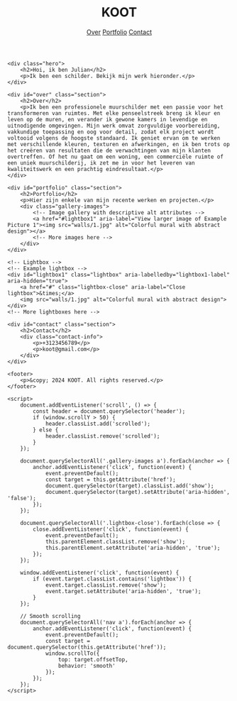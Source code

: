 <!DOCTYPE html>
<html lang="en">
<head>
    <meta charset="UTF-8">
    <meta name="viewport" content="width=device-width, initial-scale=1.0">
    <meta name="description" content="Julian's portfolio showcasing wall paintings and murals.">
    <meta name="keywords" content="portfolio, paintings, murals, Julian">
    <meta name="author" content="Julian">
    <title>Mijn Portfolio</title>
    <style>
        /* CSS styles unchanged */
    </style>
</head>
<body>
    <header>
        <h1>KOOT</h1>
        <nav>
            <a href="#over" aria-label="Over section">Over</a>
            <a href="#portfolio" aria-label="Portfolio section">Portfolio</a>
            <a href="#contact" aria-label="Contact section">Contact</a>
        </nav>
    </header>
    
    <div class="hero">
        <h2>Hoi, ik ben Julian</h2>
        <p>Ik ben een schilder. Bekijk mijn werk hieronder.</p>
    </div>

    <div id="over" class="section">
        <h2>Over</h2>
        <p>Ik ben een professionele muurschilder met een passie voor het transformeren van ruimtes. Met elke penseelstreek breng ik kleur en leven op de muren, en verander ik gewone kamers in levendige en uitnodigende omgevingen. Mijn werk omvat zorgvuldige voorbereiding, vakkundige toepassing en oog voor detail, zodat elk project wordt voltooid volgens de hoogste standaard. Ik geniet ervan om te werken met verschillende kleuren, texturen en afwerkingen, en ik ben trots op het creëren van resultaten die de verwachtingen van mijn klanten overtreffen. Of het nu gaat om een woning, een commerciële ruimte of een uniek muurschilderij, ik zet me in voor het leveren van kwaliteitswerk en een prachtig eindresultaat.</p>
    </div>

    <div id="portfolio" class="section">
        <h2>Portfolio</h2>
        <p>Hier zijn enkele van mijn recente werken en projecten.</p>
        <div class="gallery-images">
            <!-- Image gallery with descriptive alt attributes -->
            <a href="#lightbox1" aria-label="View larger image of Example Picture 1"><img src="walls/1.jpg" alt="Colorful mural with abstract design"></a>
            <!-- More images here -->
        </div>
    </div>

    <!-- Lightbox -->
    <!-- Example lightbox -->
    <div id="lightbox1" class="lightbox" aria-labelledby="lightbox1-label" aria-hidden="true">
        <a href="#" class="lightbox-close" aria-label="Close lightbox">&times;</a>
        <img src="walls/1.jpg" alt="Colorful mural with abstract design">
    </div>
    <!-- More lightboxes here -->

    <div id="contact" class="section">
        <h2>Contact</h2>
        <div class="contact-info">
            <p>+3123456789</p>
            <p>koot@gmail.com</p>
        </div>
    </div>

    <footer>
        <p>&copy; 2024 KOOT. All rights reserved.</p>
    </footer>

    <script>
        document.addEventListener('scroll', () => {
            const header = document.querySelector('header');
            if (window.scrollY > 50) {
                header.classList.add('scrolled');
            } else {
                header.classList.remove('scrolled');
            }
        });

        document.querySelectorAll('.gallery-images a').forEach(anchor => {
            anchor.addEventListener('click', function(event) {
                event.preventDefault();
                const target = this.getAttribute('href');
                document.querySelector(target).classList.add('show');
                document.querySelector(target).setAttribute('aria-hidden', 'false');
            });
        });

        document.querySelectorAll('.lightbox-close').forEach(close => {
            close.addEventListener('click', function(event) {
                event.preventDefault();
                this.parentElement.classList.remove('show');
                this.parentElement.setAttribute('aria-hidden', 'true');
            });
        });

        window.addEventListener('click', function(event) {
            if (event.target.classList.contains('lightbox')) {
                event.target.classList.remove('show');
                event.target.setAttribute('aria-hidden', 'true');
            }
        });

        // Smooth scrolling
        document.querySelectorAll('nav a').forEach(anchor => {
            anchor.addEventListener('click', function(event) {
                event.preventDefault();
                const target = document.querySelector(this.getAttribute('href'));
                window.scrollTo({
                    top: target.offsetTop,
                    behavior: 'smooth'
                });
            });
        });
    </script>
</body>
</html>
